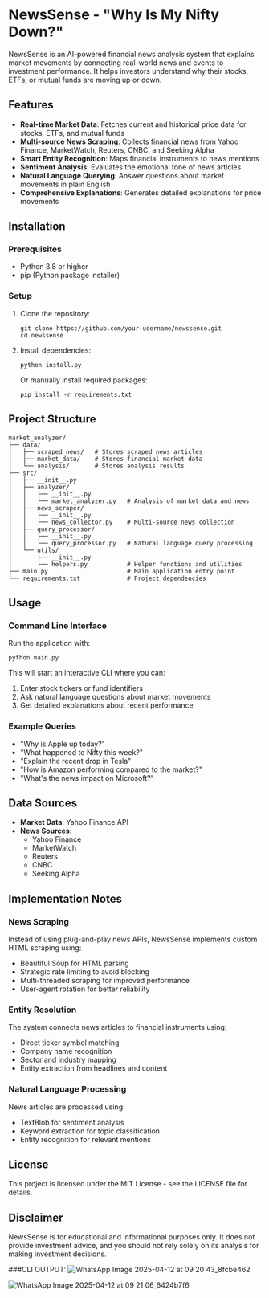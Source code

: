 # NewsSense - "Why Is My Nifty Down?"

NewsSense is an AI-powered financial news analysis system that explains market movements by connecting real-world news and events to investment performance. It helps investors understand why their stocks, ETFs, or mutual funds are moving up or down.

## Features

- **Real-time Market Data**: Fetches current and historical price data for stocks, ETFs, and mutual funds
- **Multi-source News Scraping**: Collects financial news from Yahoo Finance, MarketWatch, Reuters, CNBC, and Seeking Alpha
- **Smart Entity Recognition**: Maps financial instruments to news mentions
- **Sentiment Analysis**: Evaluates the emotional tone of news articles
- **Natural Language Querying**: Answer questions about market movements in plain English
- **Comprehensive Explanations**: Generates detailed explanations for price movements

## Installation

### Prerequisites

- Python 3.8 or higher
- pip (Python package installer)

### Setup

1. Clone the repository:
   ```
   git clone https://github.com/your-username/newssense.git
   cd newssense
   ```

2. Install dependencies:
   ```
   python install.py
   ```
   
   Or manually install required packages:
   ```
   pip install -r requirements.txt
   ```

## Project Structure

```
market_analyzer/
├── data/
│   ├── scraped_news/   # Stores scraped news articles
│   ├── market_data/    # Stores financial market data
│   └── analysis/       # Stores analysis results
├── src/
│   ├── __init__.py
│   ├── analyzer/
│   │   ├── __init__.py
│   │   └── market_analyzer.py   # Analysis of market data and news
│   ├── news_scraper/
│   │   ├── __init__.py
│   │   └── news_collector.py    # Multi-source news collection
│   ├── query_processor/
│   │   ├── __init__.py
│   │   └── query_processor.py   # Natural language query processing
│   └── utils/
│       ├── __init__.py
│       └── helpers.py           # Helper functions and utilities
├── main.py                      # Main application entry point
└── requirements.txt             # Project dependencies
```

## Usage

### Command Line Interface

Run the application with:

```
python main.py
```

This will start an interactive CLI where you can:
1. Enter stock tickers or fund identifiers
2. Ask natural language questions about market movements
3. Get detailed explanations about recent performance

### Example Queries

- "Why is Apple up today?"
- "What happened to Nifty this week?"
- "Explain the recent drop in Tesla"
- "How is Amazon performing compared to the market?"
- "What's the news impact on Microsoft?"

## Data Sources

- **Market Data**: Yahoo Finance API
- **News Sources**:
  - Yahoo Finance
  - MarketWatch
  - Reuters
  - CNBC
  - Seeking Alpha

## Implementation Notes

### News Scraping

Instead of using plug-and-play news APIs, NewsSense implements custom HTML scraping using:
- Beautiful Soup for HTML parsing
- Strategic rate limiting to avoid blocking
- Multi-threaded scraping for improved performance
- User-agent rotation for better reliability

### Entity Resolution

The system connects news articles to financial instruments using:
- Direct ticker symbol matching
- Company name recognition
- Sector and industry mapping
- Entity extraction from headlines and content

### Natural Language Processing

News articles are processed using:
- TextBlob for sentiment analysis
- Keyword extraction for topic classification
- Entity recognition for relevant mentions

## License

This project is licensed under the MIT License - see the LICENSE file for details.

## Disclaimer

NewsSense is for educational and informational purposes only. It does not provide investment advice, and you should not rely solely on its analysis for making investment decisions.

###CLI OUTPUT:
![WhatsApp Image 2025-04-12 at 09 20 43_8fcbe462](https://github.com/user-attachments/assets/7c58d6d0-5e29-4cce-8651-e28fcdf06151)


![WhatsApp Image 2025-04-12 at 09 21 06_6424b7f6](https://github.com/user-attachments/assets/3284afef-1bb3-4089-b0fa-6fab7115fe13)
